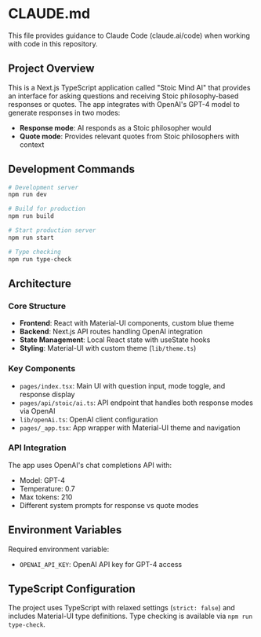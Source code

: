 # CLAUDE.md

This file provides guidance to Claude Code (claude.ai/code) when working with code in this repository.

## Project Overview

This is a Next.js TypeScript application called "Stoic Mind AI" that provides an interface for asking questions and receiving Stoic philosophy-based responses or quotes. The app integrates with OpenAI's GPT-4 model to generate responses in two modes:
- **Response mode**: AI responds as a Stoic philosopher would
- **Quote mode**: Provides relevant quotes from Stoic philosophers with context

## Development Commands

```bash
# Development server
npm run dev

# Build for production  
npm run build

# Start production server
npm run start

# Type checking
npm run type-check
```

## Architecture

### Core Structure
- **Frontend**: React with Material-UI components, custom blue theme
- **Backend**: Next.js API routes handling OpenAI integration
- **State Management**: Local React state with useState hooks
- **Styling**: Material-UI with custom theme (`lib/theme.ts`)

### Key Components
- `pages/index.tsx`: Main UI with question input, mode toggle, and response display
- `pages/api/stoic/ai.ts`: API endpoint that handles both response modes via OpenAI
- `lib/openAi.ts`: OpenAI client configuration
- `pages/_app.tsx`: App wrapper with Material-UI theme and navigation

### API Integration
The app uses OpenAI's chat completions API with:
- Model: GPT-4
- Temperature: 0.7
- Max tokens: 210
- Different system prompts for response vs quote modes

## Environment Variables

Required environment variable:
- `OPENAI_API_KEY`: OpenAI API key for GPT-4 access

## TypeScript Configuration

The project uses TypeScript with relaxed settings (`strict: false`) and includes Material-UI type definitions. Type checking is available via `npm run type-check`.